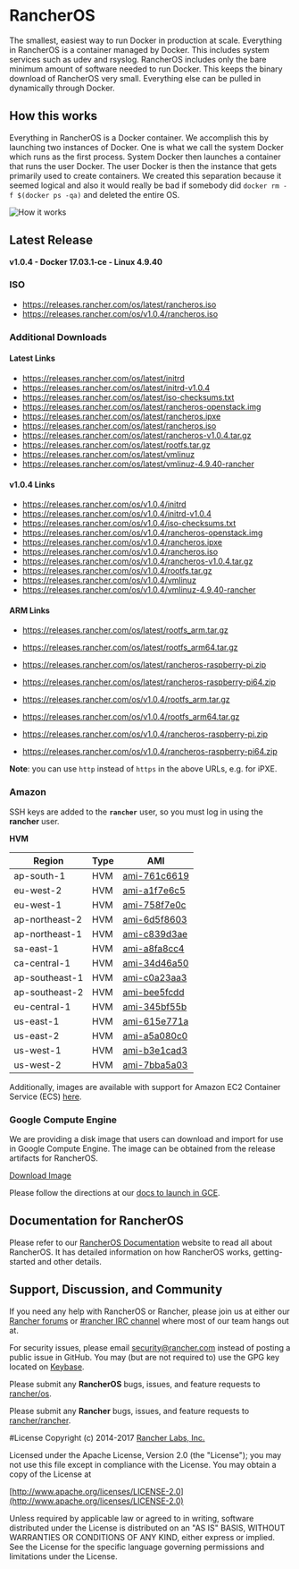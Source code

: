 # RancherOS

The smallest, easiest way to run Docker in production at scale.  Everything in RancherOS is a container managed by Docker.  This includes system services such as udev and rsyslog.  RancherOS includes only the bare minimum amount of software needed to run Docker.  This keeps the binary download of RancherOS very small.  Everything else can be pulled in dynamically through Docker.

## How this works

Everything in RancherOS is a Docker container.  We accomplish this by launching two instances of
Docker.  One is what we call the system Docker which runs as the first process.  System Docker then launches
a container that runs the user Docker.  The user Docker is then the instance that gets primarily
used to create containers.  We created this separation because it seemed logical and also
it would really be bad if somebody did `docker rm -f $(docker ps -qa)` and deleted the entire OS.

![How it works](docs/rancheros.png "How it works")

## Latest Release

**v1.0.4 - Docker 17.03.1-ce - Linux 4.9.40**

### ISO

- https://releases.rancher.com/os/latest/rancheros.iso
- https://releases.rancher.com/os/v1.0.4/rancheros.iso

### Additional Downloads

#### Latest Links

* https://releases.rancher.com/os/latest/initrd
* https://releases.rancher.com/os/latest/initrd-v1.0.4
* https://releases.rancher.com/os/latest/iso-checksums.txt
* https://releases.rancher.com/os/latest/rancheros-openstack.img
* https://releases.rancher.com/os/latest/rancheros.ipxe
* https://releases.rancher.com/os/latest/rancheros.iso
* https://releases.rancher.com/os/latest/rancheros-v1.0.4.tar.gz
* https://releases.rancher.com/os/latest/rootfs.tar.gz
* https://releases.rancher.com/os/latest/vmlinuz
* https://releases.rancher.com/os/latest/vmlinuz-4.9.40-rancher

#### v1.0.4 Links

* https://releases.rancher.com/os/v1.0.4/initrd
* https://releases.rancher.com/os/v1.0.4/initrd-v1.0.4
* https://releases.rancher.com/os/v1.0.4/iso-checksums.txt
* https://releases.rancher.com/os/v1.0.4/rancheros-openstack.img
* https://releases.rancher.com/os/v1.0.4/rancheros.ipxe
* https://releases.rancher.com/os/v1.0.4/rancheros.iso
* https://releases.rancher.com/os/v1.0.4/rancheros-v1.0.4.tar.gz
* https://releases.rancher.com/os/v1.0.4/rootfs.tar.gz
* https://releases.rancher.com/os/v1.0.4/vmlinuz
* https://releases.rancher.com/os/v1.0.4/vmlinuz-4.9.40-rancher

#### ARM Links

* https://releases.rancher.com/os/latest/rootfs_arm.tar.gz
* https://releases.rancher.com/os/latest/rootfs_arm64.tar.gz
* https://releases.rancher.com/os/latest/rancheros-raspberry-pi.zip
* https://releases.rancher.com/os/latest/rancheros-raspberry-pi64.zip

* https://releases.rancher.com/os/v1.0.4/rootfs_arm.tar.gz
* https://releases.rancher.com/os/v1.0.4/rootfs_arm64.tar.gz
* https://releases.rancher.com/os/v1.0.4/rancheros-raspberry-pi.zip
* https://releases.rancher.com/os/v1.0.4/rancheros-raspberry-pi64.zip

**Note**: you can use `http` instead of `https` in the above URLs, e.g. for iPXE.

### Amazon

SSH keys are added to the **`rancher`** user, so you must log in using the **rancher** user.

**HVM**

Region | Type | AMI |
-------|------|------
ap-south-1 | HVM | [ami-761c6619](https://ap-south-1.console.aws.amazon.com/ec2/home?region=ap-south-1#launchInstanceWizard:ami=ami-761c6619)
eu-west-2 | HVM | [ami-a1f7e6c5](https://eu-west-2.console.aws.amazon.com/ec2/home?region=eu-west-2#launchInstanceWizard:ami=ami-a1f7e6c5)
eu-west-1 | HVM | [ami-758f7e0c](https://eu-west-1.console.aws.amazon.com/ec2/home?region=eu-west-1#launchInstanceWizard:ami=ami-758f7e0c)
ap-northeast-2 | HVM | [ami-6d5f8603](https://ap-northeast-2.console.aws.amazon.com/ec2/home?region=ap-northeast-2#launchInstanceWizard:ami=ami-6d5f8603)
ap-northeast-1 | HVM | [ami-c839d3ae](https://ap-northeast-1.console.aws.amazon.com/ec2/home?region=ap-northeast-1#launchInstanceWizard:ami=ami-c839d3ae)
sa-east-1 | HVM | [ami-a8fa8cc4](https://sa-east-1.console.aws.amazon.com/ec2/home?region=sa-east-1#launchInstanceWizard:ami=ami-a8fa8cc4)
ca-central-1 | HVM | [ami-34d46a50](https://ca-central-1.console.aws.amazon.com/ec2/home?region=ca-central-1#launchInstanceWizard:ami=ami-34d46a50)
ap-southeast-1 | HVM | [ami-c0a23aa3](https://ap-southeast-1.console.aws.amazon.com/ec2/home?region=ap-southeast-1#launchInstanceWizard:ami=ami-c0a23aa3)
ap-southeast-2 | HVM | [ami-bee5fcdd](https://ap-southeast-2.console.aws.amazon.com/ec2/home?region=ap-southeast-2#launchInstanceWizard:ami=ami-bee5fcdd)
eu-central-1 | HVM | [ami-345bf55b](https://eu-central-1.console.aws.amazon.com/ec2/home?region=eu-central-1#launchInstanceWizard:ami=ami-345bf55b)
us-east-1 | HVM | [ami-615e771a](https://us-east-1.console.aws.amazon.com/ec2/home?region=us-east-1#launchInstanceWizard:ami=ami-615e771a)
us-east-2 | HVM | [ami-a5a080c0](https://us-east-2.console.aws.amazon.com/ec2/home?region=us-east-2#launchInstanceWizard:ami=ami-a5a080c0)
us-west-1 | HVM | [ami-b3e1cad3](https://us-west-1.console.aws.amazon.com/ec2/home?region=us-west-1#launchInstanceWizard:ami=ami-b3e1cad3)
us-west-2 | HVM | [ami-7bba5a03](https://us-west-2.console.aws.amazon.com/ec2/home?region=us-west-2#launchInstanceWizard:ami=ami-7bba5a03)

Additionally, images are available with support for Amazon EC2 Container Service (ECS) [here](https://docs.rancher.com/os/amazon-ecs/#amazon-ecs-enabled-amis).

### Google Compute Engine

We are providing a disk image that users can download and import for use in Google Compute Engine. The image can be obtained from the release artifacts for RancherOS.

[Download Image](https://github.com/rancher/os/releases/download/v1.0.0/rancheros-v1.0.0.tar.gz)

Please follow the directions at our [docs to launch in GCE](http://docs.rancher.com/os/running-rancheros/cloud/gce/).

## Documentation for RancherOS

Please refer to our [RancherOS Documentation](http://docs.rancher.com/os/) website to read all about RancherOS. It has detailed information on how RancherOS works, getting-started and other details.

## Support, Discussion, and Community
If you need any help with RancherOS or Rancher, please join us at either our [Rancher forums](http://forums.rancher.com) or [#rancher IRC channel](http://webchat.freenode.net/?channels=rancher) where most of our team hangs out at.

For security issues, please email security@rancher.com instead of posting a public issue in GitHub.  You may (but are not required to) use the GPG key located on [Keybase](https://keybase.io/rancher).


Please submit any **RancherOS** bugs, issues, and feature requests to [rancher/os](//github.com/rancher/os/issues).

Please submit any **Rancher** bugs, issues, and feature requests to [rancher/rancher](//github.com/rancher/rancher/issues).

#License
Copyright (c) 2014-2017 [Rancher Labs, Inc.](http://rancher.com)

Licensed under the Apache License, Version 2.0 (the "License");
you may not use this file except in compliance with the License.
You may obtain a copy of the License at

[http://www.apache.org/licenses/LICENSE-2.0](http://www.apache.org/licenses/LICENSE-2.0)

Unless required by applicable law or agreed to in writing, software
distributed under the License is distributed on an "AS IS" BASIS,
WITHOUT WARRANTIES OR CONDITIONS OF ANY KIND, either express or implied.
See the License for the specific language governing permissions and
limitations under the License.
